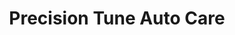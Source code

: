 ---
title: "Precision Tune Auto Care"
url: /greenville/precision-tune-auto-care/
shop: Autowerkstatt
---